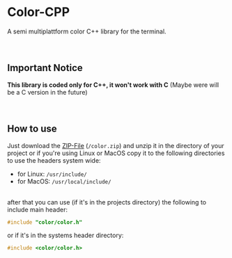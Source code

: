 # Color-CPP
A semi multiplattform color C++ library for the terminal.<br /><br /><br />

## Important Notice
**This library is coded only for C++, it won't work with C** (Maybe were will be a C version in the future)<br /><br /><br />

## How to use
Just download the [ZIP-File](https://github.com/mrehfeld-code/Color-CPP/raw/main/color.zip) (`/color.zip`) and unzip it in the directory of your project or if you're using Linux or MacOS copy it to the following directories to use the headers system wide:
* for Linux: `/usr/include/`
* for MacOS: `/usr/local/include/` 
<br /><br />


after that you can use (if it's in the projects directory) the following to include main header: 
```cpp
#include "color/color.h"
```
or if it's in the systems header directory:
```cpp
#include <color/color.h>
```
